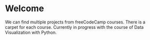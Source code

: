 # Welcome 

We can find multiple projects from freeCodeCamp courses. There is a carpet for each course. Currently in progress with the course of Data Visualization with Python.
